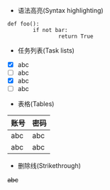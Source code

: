 * 语法高亮(Syntax highlighting)

```
def foo():
		if not bar:
				return True
```
* 任务列表(Task lists)

- [x] abc
- [ ] abc
- [x] abc
- [ ] abc

* 表格(Tables)

账号 | 密码
----|----
abc | abc
abc | abc

* 删除线(Strikethrough)

~~abc~~
